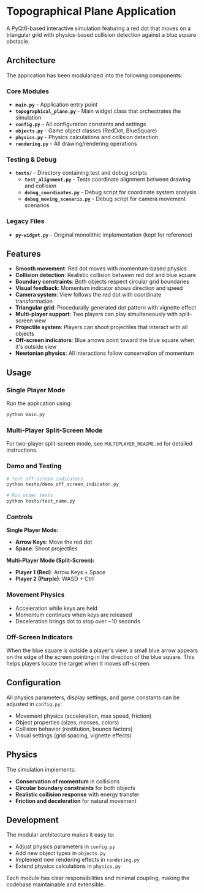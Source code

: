 # Topographical Plane Application

A PyQt6-based interactive simulation featuring a red dot that moves on a triangular grid with physics-based collision detection against a blue square obstacle.

## Architecture

The application has been modularized into the following components:

### Core Modules

- **`main.py`** - Application entry point
- **`topographical_plane.py`** - Main widget class that orchestrates the simulation
- **`config.py`** - All configuration constants and settings
- **`objects.py`** - Game object classes (RedDot, BlueSquare)
- **`physics.py`** - Physics calculations and collision detection
- **`rendering.py`** - All drawing/rendering operations

### Testing & Debug

- **`tests/`** - Directory containing test and debug scripts
  - **`test_alignment.py`** - Tests coordinate alignment between drawing and collision
  - **`debug_coordinates.py`** - Debug script for coordinate system analysis
  - **`debug_moving_scenario.py`** - Debug script for camera movement scenarios

### Legacy Files

- **`py-widget.py`** - Original monolithic implementation (kept for reference)

## Features

- **Smooth movement**: Red dot moves with momentum-based physics
- **Collision detection**: Realistic collision between red dot and blue square
- **Boundary constraints**: Both objects respect circular grid boundaries
- **Visual feedback**: Momentum indicator shows direction and speed
- **Camera system**: View follows the red dot with coordinate transformation
- **Triangular grid**: Procedurally generated dot pattern with vignette effect
- **Multi-player support**: Two players can play simultaneously with split-screen view
- **Projectile system**: Players can shoot projectiles that interact with all objects
- **Off-screen indicators**: Blue arrows point toward the blue square when it's outside view
- **Newtonian physics**: All interactions follow conservation of momentum

## Usage

### Single Player Mode
Run the application using:
```bash
python main.py
```

### Multi-Player Split-Screen Mode
For two-player split-screen mode, see `MULTIPLAYER_README.md` for detailed instructions.

### Demo and Testing
```bash
# Test off-screen indicators
python tests/demo_off_screen_indicator.py

# Run other tests
python tests/test_name.py
```

### Controls

**Single Player Mode:**
- **Arrow Keys**: Move the red dot
- **Space**: Shoot projectiles

**Multi-Player Mode (Split-Screen):**
- **Player 1 (Red)**: Arrow Keys + Space
- **Player 2 (Purple)**: WASD + Ctrl

### Movement Physics
- Acceleration while keys are held
- Momentum continues when keys are released
- Deceleration brings dot to stop over ~10 seconds

### Off-Screen Indicators
When the blue square is outside a player's view, a small blue arrow appears on the edge of the screen pointing in the direction of the blue square. This helps players locate the target when it moves off-screen.

## Configuration

All physics parameters, display settings, and game constants can be adjusted in `config.py`:

- Movement physics (acceleration, max speed, friction)
- Object properties (sizes, masses, colors)
- Collision behavior (restitution, bounce factors)
- Visual settings (grid spacing, vignette effects)

## Physics

The simulation implements:

- **Conservation of momentum** in collisions
- **Circular boundary constraints** for both objects
- **Realistic collision response** with energy transfer
- **Friction and deceleration** for natural movement

## Development

The modular architecture makes it easy to:

- Adjust physics parameters in `config.py`
- Add new object types in `objects.py`
- Implement new rendering effects in `rendering.py`
- Extend physics calculations in `physics.py`

Each module has clear responsibilities and minimal coupling, making the codebase maintainable and extensible.
